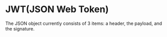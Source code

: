 # JWT(JSON Web Token)

The JSON object currently consists of 3 items: a header, the payload, and the signature.



